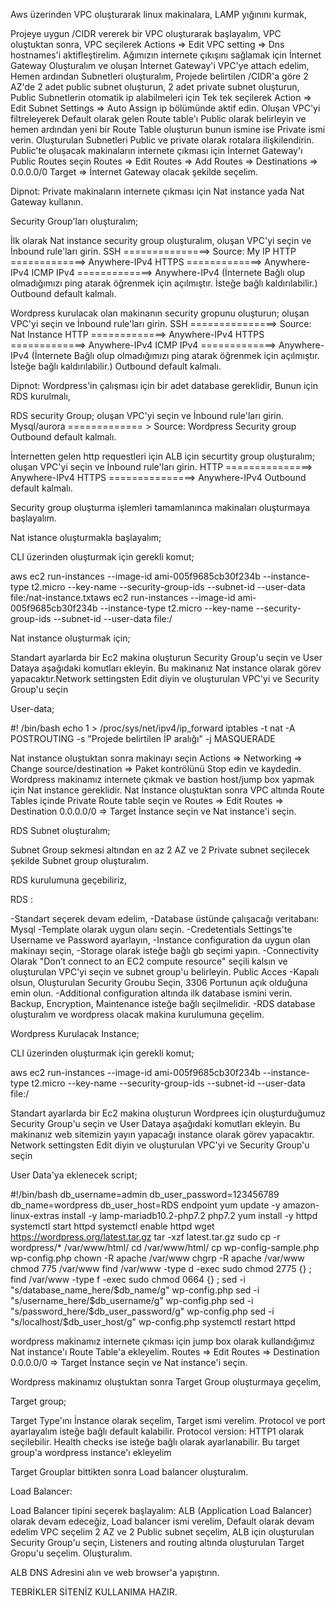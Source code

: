 Aws üzerinden VPC oluşturarak linux makinalara, LAMP yığınını kurmak,

Projeye uygun /CIDR vererek bir VPC oluşturarak başlayalım,
VPC oluştuktan sonra, VPC seçilerek Actions => Edit VPC setting => Dns hostnames'i aktifleştirelim.
Ağımızın internete çıkışını sağlamak için İnternet Gateway Oluşturalım ve oluşan İnternet Gateway'i VPC'ye attach edelim,
Hemen ardından Subnetleri oluşturalım, Projede belirtilen /CIDR'a göre 2 AZ'de 2 adet public subnet oluşturun, 2 adet private subnet oluşturun,
Public Subnetlerin otomatik ip alabilmeleri için Tek tek seçilerek Action => Edit Subnet Settings => Auto Assign ip bölümünde aktif edin.
Oluşan VPC'yi filtreleyerek Default olarak gelen  Route table'ı Public olarak belirleyin ve hemen ardından yeni bir Route Table oluşturun bunun ismine ise Private ismi verin. 
Oluşturulan Subnetleri Public ve private olarak  rotalara ilişkilendirin. 
Public'te oluşacak makinaların internete çıkması için İnternet Gateway'ı Public Routes seçin   Routes => Edit Routes => Add Routes => Destinations => 0.0.0.0/0 Target => İnternet Gateway olacak şekilde seçelim. 

Dipnot: Private makinaların internete çıkması için Nat instance yada Nat Gateway kullanın.

Security Group'ları oluşturalım;

İlk olarak Nat instance security group oluşturalım,
oluşan VPC'yi seçin ve İnbound rule'ları girin.
SSH ===============> Source: My IP 
HTTP =============> Anywhere-IPv4
HTTPS =============> Anywhere-IPv4
ICMP IPv4 =============> Anywhere-IPv4 (İnternete Bağlı olup olmadığımızı ping atarak öğrenmek için açılmıştır. İsteğe bağlı kaldırılabilir.)
Outbound default kalmalı.


Wordpress kurulacak olan makinanın security gropunu oluşturun;
oluşan VPC'yi seçin ve İnbound rule'ları girin.
SSH ===============> Source: Nat Instance 
HTTP =============> Anywhere-IPv4
HTTPS =============> Anywhere-IPv4
ICMP IPv4 =============> Anywhere-IPv4 (İnternete Bağlı olup olmadığımızı ping atarak öğrenmek için açılmıştır. İsteğe bağlı kaldırılabilir.)
Outbound default kalmalı.

Dipnot: Wordpress'in çalışması için bir adet database gereklidir, Bunun için RDS kurulmalı,

RDS security Group;
oluşan VPC'yi seçin ve İnbound rule'ları girin.
Mysql/aurora ============= > Source:  Wordpress Security group
Outbound default kalmalı.

İnternetten gelen http requestleri için ALB için securtity group oluşturalım;
oluşan VPC'yi seçin ve İnbound rule'ları girin.
HTTP ===============> Anywhere-IPv4
HTTPS ===============> Anywhere-IPv4
Outbound default kalmalı.

Security group oluşturma işlemleri tamamlanınca makinaları oluşturmaya başlayalım.

Nat istance oluşturmakla başlayalım;

CLI üzerinden oluşturmak için gerekli komut;

aws ec2 run-instances --image-id ami-005f9685cb30f234b --instance-type t2.micro --key-name <value> --security-group-ids <value> --subnet-id <value> --user-data file:/nat-instance.txtaws ec2 run-instances --image-id ami-005f9685cb30f234b --instance-type t2.micro --key-name <value> --security-group-ids <value> --subnet-id <value> --user-data file:/<value>


Nat instance oluşturmak için;

Standart ayarlarda bir Ec2 makina oluşturun Security Group'u seçin ve User Dataya aşağıdaki komutları ekleyin. Bu makinanız Nat instance olarak görev yapacaktır.Network settingsten Edit diyin ve oluşturulan VPC'yi ve Security Group'u seçin

User-data;

#! /bin/bash
echo 1 > /proc/sys/net/ipv4/ip_forward
iptables -t nat -A POSTROUTING -s "Projede belirtilen İP aralığı" -j MASQUERADE

Nat instance oluştuktan sonra makinayı seçin Actions => Networking => Change source/destination => Paket kontrölünü Stop edin ve kaydedin.
Wordpress makinamız internete çıkmak ve bastion host/jump box yapmak için Nat instance gereklidir.
Nat İnstance oluştuktan sonra VPC altında Route Tables içinde Private Route table seçin ve Routes => Edit Routes => Destination 0.0.0.0/0 => Target İnstance seçin ve Nat instance'i seçin.
 
RDS Subnet oluşturalım;

Subnet Group sekmesi altından en az 2 AZ ve 2 Private subnet seçilecek şekilde Subnet group oluşturalım.

RDS kurulumuna geçebiliriz,

RDS : 

-Standart seçerek devam edelim,
-Database üstünde çalışacağı veritabanı: Mysql 
-Template olarak uygun olanı seçin.
-Credetentials Settings'te Username ve Password ayarlayın,
-Instance configuration da uygun olan makinayı seçin,
-Storage olarak isteğe bağlı gb seçimi yapın.
-Connectivity Olarak "Don’t connect to an EC2 compute resource" seçili kalsın ve oluşturulan VPC'yi seçin ve subnet group'u belirleyin. Public Acces -Kapalı olsun, Oluşturulan Security Groubu Seçin, 3306 Portunun açık olduğuna emin olun.
-Additional configuration altında ilk database ismini verin. Backup, Encryption, Maintenance isteğe bağlı seçilmelidir.
-RDS database oluşturalım ve wordpress olacak makina kurulumuna geçelim.

Wordpress Kurulacak Instance;

CLI üzerinden oluşturmak için gerekli komut;

aws ec2 run-instances --image-id ami-005f9685cb30f234b --instance-type t2.micro --key-name <value> --security-group-ids <value> --subnet-id <value> --user-data file:/<value>


Standart ayarlarda bir Ec2 makina oluşturun Wordprees için oluşturduğumuz Security Group'u seçin ve User Dataya aşağıdaki komutları ekleyin. Bu makinanız web sitemizin yayın yapacağı instance olarak görev yapacaktır.
Network settingsten Edit diyin ve oluşturulan VPC'yi ve Security Group'u seçin

User Data'ya eklenecek script;

#!/bin/bash
db_username=admin
db_user_password=123456789
db_name=wordpress
db_user_host=RDS endpoint
yum update -y
amazon-linux-extras install -y lamp-mariadb10.2-php7.2 php7.2
yum install -y httpd
systemctl start httpd
systemctl enable httpd
wget https://wordpress.org/latest.tar.gz
tar -xzf latest.tar.gz
sudo cp -r wordpress/* /var/www/html/
cd /var/www/html/
cp wp-config-sample.php wp-config.php
chown -R apache /var/www
chgrp -R apache /var/www
chmod 775 /var/www
find /var/www -type d -exec sudo chmod 2775 {} \;
find /var/www -type f -exec sudo chmod 0664 {} \;
sed -i "s/database_name_here/$db_name/g" wp-config.php
sed -i "s/username_here/$db_username/g" wp-config.php
sed -i "s/password_here/$db_user_password/g" wp-config.php
sed -i "s/localhost/$db_user_host/g" wp-config.php
systemctl restart httpd

wordpress makinamız internete çıkması için jump box olarak kullandığımız Nat instance'ı Route Table'a ekleyelim.
Routes => Edit Routes => Destination 0.0.0.0/0 => Target İnstance seçin ve Nat instance'i seçin.

Wordpress makinamız oluştuktan sonra Target Group oluşturmaya geçelim,

Target group;

Target Type'ını İnstance olarak seçelim,
Target ismi verelim.
Protocol ve port ayarlayalım isteğe bağlı default kalabilir.
Protocol version: HTTP1 olarak seçilebilir.
Health checks ise isteğe bağlı olarak ayarlanabilir.
Bu target group'a wordpress instance'ı ekleyelim


Target Grouplar bittikten sonra Load balancer oluşturalım.

Load Balancer:

Load Balancer tipini seçerek başlayalım:
ALB (Application Load Balancer) olarak devam edeceğiz,
Load balancer ismi verelim,
Default olarak devam edelim
VPC seçelim 2 AZ ve 2 Public subnet seçelim,
ALB için oluşturulan Security Group'u seçin,
Listeners and routing altında  oluşturulan Target Gropu'u seçelim.
Oluşturalım.

ALB DNS Adresini alın ve web browser'a yapıştırın.

TEBRİKLER SİTENİZ KULLANIMA HAZIR.








